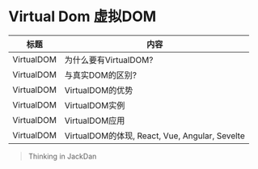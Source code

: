 # Virtual Dom 虚拟DOM

| 标题 | 内容 |
| --- | --- |
| VirtualDOM | 为什么要有VirtualDOM? |
| VirtualDOM | 与真实DOM的区别? |
| VirtualDOM | VirtualDOM的优势 |
| VirtualDOM | VirtualDOM实例 |
| VirtualDOM | VirtualDOM应用 |
| VirtualDOM | VirtualDOM的体现, React, Vue, Angular, Sevelte |



> Thinking in JackDan
